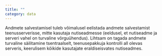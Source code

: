 ```yaml
---
title: ""
category: data
---
```

Andmete salvestamisel tuleb võimalusel eelistada andmete salvestamist
teenusserverisse, mitte kasutaja nutiseadmesse (eeldusel, et nutiseadme ja
serveri vahel on turvaline võrguühendus). Lihtsam on tagada andmete turvaline
säilitamine tsentraalselt, teenusepakkuja kontrolli all olevas serveris,
keerulisem kõikide kasutajate eraldiseisvates nutiseadmes.
